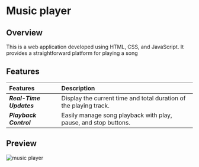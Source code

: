 # Music player

## Overview
This is a web application developed using HTML, CSS, and JavaScript. It provides a straightforward platform for playing a song

## Features
| Features | Description | 
|:------------------|:----------|
| ***Real-Time Updates*** | Display the current time and total duration of the playing track.|
| ***Playback Control*** | Easily manage song playback with play, pause, and stop buttons.|

## Preview
![music player](https://github.com/nguyetha79/Javascript-Projects/blob/main/digital-clock/digital-clock.gif)
